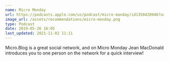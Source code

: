 ```yaml
---
name: Micro Monday
url: https://podcasts.apple.com/us/podcast/micro-monday/id1358428946?uo=4
image_url: /assets/recommendations/micro-monday.png
type: Podcast
date: 2019-05-26 16:05
last_updated: 2021-11-02 11:11
---
```

Micro.Blog is a great social network, and on Micro Monday Jean MacDonald introduces you to one person on the network for a quick interview!